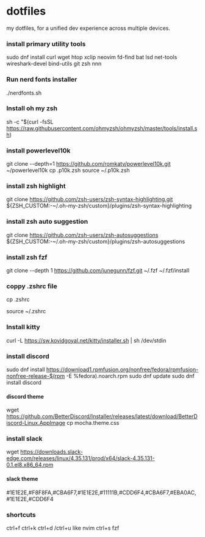 # dotfiles
my dotfiles, for a unified dev experience across multiple devices.

### install primary utility tools
sudo dnf install curl wget htop xclip neovim fd-find bat lsd net-tools wireshark-devel bind-utils git zsh nnn

### Run nerd fonts installer
./nerdfonts.sh

### Install oh my zsh
sh -c "$(curl -fsSL https://raw.githubusercontent.com/ohmyzsh/ohmyzsh/master/tools/install.sh)

### install powerlevel10k
git clone --depth=1 https://github.com/romkatv/powerlevel10k.git ~/powerlevel10k
cp .p10k.zsh
source ~/.p10k.zsh

### install zsh highlight
git clone https://github.com/zsh-users/zsh-syntax-highlighting.git ${ZSH_CUSTOM:-~/.oh-my-zsh/custom}/plugins/zsh-syntax-highlighting

### install zsh auto suggestion
git clone https://github.com/zsh-users/zsh-autosuggestions ${ZSH_CUSTOM:-~/.oh-my-zsh/custom}/plugins/zsh-autosuggestions


### install zsh fzf
git clone --depth 1 https://github.com/junegunn/fzf.git ~/.fzf
~/.fzf/install

### coppy .zshrc file
cp .zshrc

source ~/.zshrc

### Install kitty
curl -L https://sw.kovidgoyal.net/kitty/installer.sh | sh /dev/stdin



### install discord
sudo dnf install https://download1.rpmfusion.org/nonfree/fedora/rpmfusion-nonfree-release-$(rpm -E %fedora).noarch.rpm
sudo dnf update
sudo dnf install discord

#### discord theme
wget https://github.com/BetterDiscord/Installer/releases/latest/download/BetterDiscord-Linux.AppImage
cp mocha.theme.css


### install slack
wget https://downloads.slack-edge.com/releases/linux/4.35.131/prod/x64/slack-4.35.131-0.1.el8.x86_64.rpm

#### slack theme
#1E1E2E,#F8F8FA,#CBA6F7,#1E1E2E,#11111B,#CDD6F4,#CBA6F7,#EBA0AC,#1E1E2E,#CDD6F4

### shortcuts
ctrl+f
ctrl+k
ctrl+d /ctrl+u like nvim
ctrl+s fzf 

